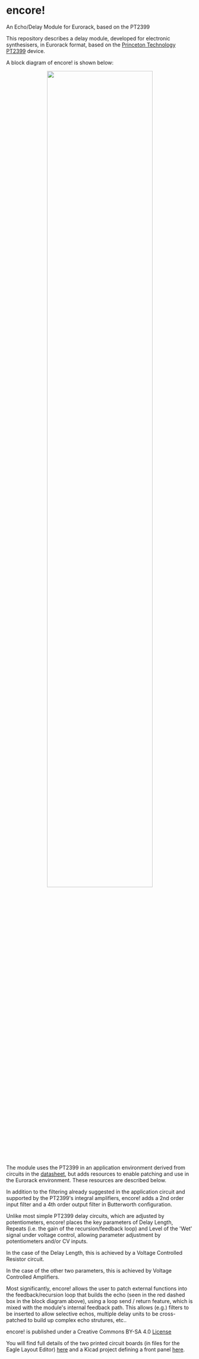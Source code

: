 # encore!
An Echo/Delay Module for Eurorack, based on the PT2399

This repository describes a delay module, developed for electronic synthesisers, in Eurorack format, based on the [Princeton Technology](http://www.princeton.com.tw/en-us/products.aspx) [PT2399](http://www.princeton.com.tw/LinkClick.aspx?fileticket=XG0VYKi9QxE%3d&tabid=341&portalid=0&mid=828&language=en-US) device. 

A block diagram of  encore!  is shown below:

<p width=100%, align="center">
<img width=75%, src="https://github.com/m0xpd/encore/assets/3152962/3b00fcf1-232f-4757-ac67-b9971f9ac160">
</p>  

The module uses the PT2399 in an application environment derived from circuits in the [datasheet](http://www.princeton.com.tw/LinkClick.aspx?fileticket=XG0VYKi9QxE%3d&tabid=341&portalid=0&mid=828&language=en-US), but adds resources to enable patching and use in the Eurorack environment. 
These resources are described below.

In addition to the filtering already suggested in the application circuit and supported by the PT2399's integral amplifiers, encore! adds a 2nd order 
input filter and a 4th order output filter in Butterworth configuration. 

Unlike most simple PT2399 delay circuits, which are adjusted by potentiometers, encore! places the key parameters of Delay Length, Repeats (i.e. the gain 
of the recursion/feedback loop) and Level of the 'Wet' signal under voltage control, allowing parameter adjustment by potentiometers and/or CV inputs. 

In the case of the Delay Length, this is achieved by a Voltage Controlled Resistor circuit. 

In the case of the other two parameters, this is achieved by Voltage Controlled Amplifiers.  

Most significantly, encore! allows the user to patch external functions into the feedback/recursion loop that builds the echo (seen in the red dashed box in 
the block diagram above), using a loop send / return feature, which is mixed with the module's internal feedback path. This allows (e.g.) filters to be inserted 
to allow selective echos, multiple delay units to be cross-patched to build up complex echo strutures, etc..

encore! is published under a Creative Commons BY-SA 4.0 [License](https://github.com/m0xpd/encore/blob/main/LICENSE.txt)

You will find full details of the two printed circuit boards (in files for the Eagle Layout Editor) [here](https://github.com/m0xpd/encore/tree/main/PCBs) and a Kicad project defining a front panel [here](https://github.com/m0xpd/encore/tree/main/FrontPanel).
